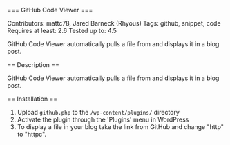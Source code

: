 === GitHub Code Viewer ===

Contributors: mattc78, Jared Barneck (Rhyous)
Tags: github, snippet, code
Requires at least: 2.6
Tested up to: 4.5

GitHub Code Viewer automatically pulls a file from and displays it in a blog post.

== Description ==

GitHub Code Viewer automatically pulls a file from and displays it in a blog post.

== Installation ==

1. Upload `github.php` to the `/wp-content/plugins/` directory
2. Activate the plugin through the 'Plugins' menu in WordPress
3. To display a file in your blog take the link from GitHub and change "http" to "httpc".
